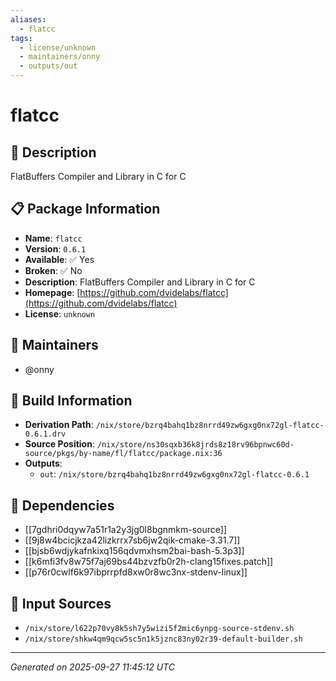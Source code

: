```yaml
---
aliases:
  - flatcc
tags:
  - license/unknown
  - maintainers/onny
  - outputs/out
---
```


# flatcc

## 📝 Description

FlatBuffers Compiler and Library in C for C

## 📋 Package Information

- **Name**: `flatcc`
- **Version**: `0.6.1`
- **Available**: ✅ Yes
- **Broken**: ✅ No
- **Description**: FlatBuffers Compiler and Library in C for C
- **Homepage**: [https://github.com/dvidelabs/flatcc](https://github.com/dvidelabs/flatcc)
- **License**: `unknown`
## 👥 Maintainers

- @onny


## 🔧 Build Information

- **Derivation Path**: `/nix/store/bzrq4bahq1bz8nrrd49zw6gxg0nx72gl-flatcc-0.6.1.drv`
- **Source Position**: `/nix/store/ns30sqxb36k8jrds8z18rv96bpnwc60d-source/pkgs/by-name/fl/flatcc/package.nix:36`
- **Outputs**:
  - `out`:  `/nix/store/bzrq4bahq1bz8nrrd49zw6gxg0nx72gl-flatcc-0.6.1`

## 🔗 Dependencies

- [[7gdhri0dqyw7a51r1a2y3jg0l8bgnmkm-source]]
- [[9j8w4bcicjkza42lizkrrx7sb6jw2qik-cmake-3.31.7]]
- [[bjsb6wdjykafnkixq156qdvmxhsm2bai-bash-5.3p3]]
- [[k6mfi3fv8w75f7aj69bs44bzvzfb0r2h-clang15fixes.patch]]
- [[p76r0cwlf6k97ibprrpfd8xw0r8wc3nx-stdenv-linux]]

## 📁 Input Sources

- `/nix/store/l622p70vy8k5sh7y5wizi5f2mic6ynpg-source-stdenv.sh`
- `/nix/store/shkw4qm9qcw5sc5n1k5jznc83ny02r39-default-builder.sh`

---
*Generated on 2025-09-27 11:45:12 UTC*
